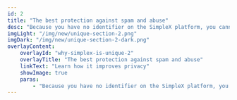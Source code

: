 ```yaml
---
id: 2
title: "The best protection against spam and abuse"
desc: "Because you have no identifier on the SimpleX platform, you cannot be contacted unless you share a one-time “burner” or temporary user address."
imgLight: "/img/new/unique-section-2.png"
imgDark: "/img/new/unique-section-2-dark.png"
overlayContent:
    overlayId: "why-simplex-is-unique-2"
    overlayTitle: "The best protection against spam and abuse"
    linkText: "Learn how it improves privacy"
    showImage: true
    paras:
        - "Because you have no identifier on the SimpleX platform, you cannot be contacted unless you share a one-time “burner” or temporary user address."
---
```

